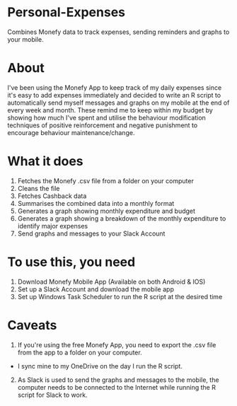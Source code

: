 # Personal-Expenses
Combines Monefy data to track expenses, sending reminders and graphs to your mobile.

# About
I've been using the Monefy App to keep track of my daily expenses since it's easy to add expenses immediately and decided to write an R script to automatically send myself messages and graphs on my mobile at the end of every week and month. These remind me to keep within my budget by showing how much I've spent and utilise the behaviour modification techniques of positive reinforcement and negative punishment to encourage behaviour maintenance/change. 

# What it does  
1. Fetches the Monefy .csv file from a folder on your computer
2. Cleans the file
3. Fetches Cashback data 
4. Summarises the combined data into a monthly format
5. Generates a graph showing monthly expenditure and budget
6. Generates a graph showing a breakdown of the monthly expenditure to identify major expenses
7. Send graphs and messages to your Slack Account
 
# To use this, you need
1. Download Monefy Mobile App (Available on both Android & IOS)
2. Set up a Slack Account and download the mobile app
3. Set up Windows Task Scheduler to run the R script at the desired time 

# Caveats
1. If you're using the free Monefy App, you need to export the .csv file from the app to a folder on your computer. 
  - I sync mine to my OneDrive on the day I run the R script.
2. As Slack is used to send the graphs and messages to the mobile, the computer needs to be connected to the Internet while running the R script for Slack to work.
